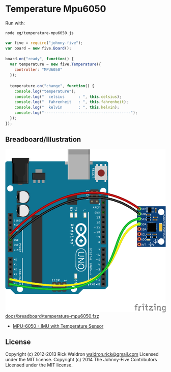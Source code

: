# Temperature Mpu6050

Run with:
```bash
node eg/temperature-mpu6050.js
```


```javascript
var five = require("johnny-five");
var board = new five.Board();

board.on("ready", function() {
  var temperature = new five.Temperature({
    controller: "MPU6050"
  });

  temperature.on("change", function() {
    console.log("temperature");
    console.log("  celsius      : ", this.celsius);
    console.log("  fahrenheit   : ", this.fahrenheit);
    console.log("  kelvin       : ", this.kelvin);
    console.log("--------------------------------------");
  });
});


```


## Breadboard/Illustration


![docs/breadboard/temperature-mpu6050.png](breadboard/temperature-mpu6050.png)
[docs/breadboard/temperature-mpu6050.fzz](breadboard/temperature-mpu6050.fzz)

- [MPU-6050 - IMU with Temperature Sensor](http://www.invensense.com/mems/gyro/mpu6050.html)



## License
Copyright (c) 2012-2013 Rick Waldron <waldron.rick@gmail.com>
Licensed under the MIT license.
Copyright (c) 2014 The Johnny-Five Contributors
Licensed under the MIT license.
